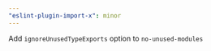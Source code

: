 ```yaml
---
"eslint-plugin-import-x": minor
---
```


Add `ignoreUnusedTypeExports` option to `no-unused-modules`
